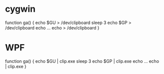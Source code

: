 # cygwin 
function ga() { 
    echo $GU > /dev/clipboard 
    sleep 3 
    echo $GP > /dev/clipboard 
    echo ... 
    echo > /dev/clipboard 
} 
 
# WPF 
function ga() { 
    echo $GU | clip.exe 
    sleep 3 
    echo $GP | clip.exe 
    echo ... 
    echo | clip.exe 
} 

